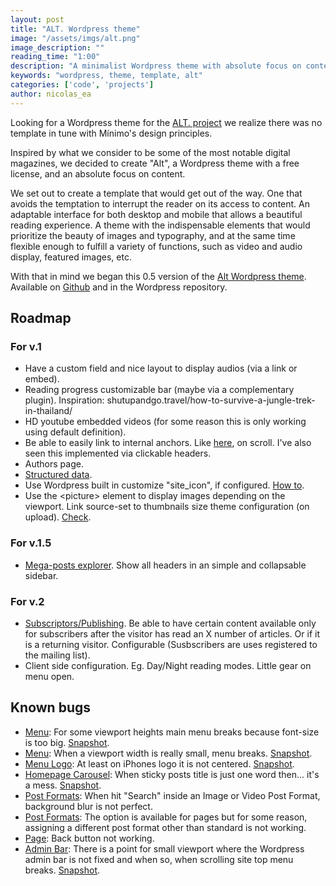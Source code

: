 ```yaml
---
layout: post
title: "ALT. Wordpress theme"
image: "/assets/imgs/alt.png"
image_description: ""
reading_time: "1:00"
description: "A minimalist Wordpress theme with absolute focus on content."
keywords: "wordpress, theme, template, alt"
categories: ['code', 'projects']
author: nicolas_ea
---
```


Looking for a Wordpress theme for the <a href="https://alt.minimo.io" target="_blank">ALT. project</a> we realize there was no template in tune with Mínimo's design principles.

Inspired by what we consider to be some of the most notable digital magazines, we decided to create "Alt", a Wordpress theme with a free license, and an absolute focus on content.

We set out to create a template that would get out of the way. One that avoids the temptation to interrupt the reader on its access to content.
An adaptable interface for both desktop and mobile that allows a beautiful reading experience. A theme with the indispensable elements that would prioritize the beauty of images and typography, and at the same time flexible enough to fulfill a variety of functions, such as video and audio display, featured images, etc.

With that in mind we began this 0.5 version of the <u>Alt Wordpress theme</u>. Available on <a href="https://github.com/minimo-io/alt-wordpress-theme" target="_blank">Github</a> and in the Wordpress repository.

## Roadmap
### For v.1
  * Have a custom field and nice layout to display audios (via a link or embed).
  * Reading progress customizable bar (maybe via a complementary plugin). Inspiration: shutupandgo.travel/how-to-survive-a-jungle-trek-in-thailand/
  * HD youtube embedded videos (for some reason this is only working using default definition).
  * Be able to easily link to internal anchors. Like <a href="https://www.healthline.com/health/fitness-exercise/anterior-pelvic-tilt-exercises" rel="nofollow" target="_blank">here</a>, on scroll. I've also seen this implemented via clickable headers.
  * Authors page.
  * [Structured data](https://developers.google.com/assistant/content/overview).
  * Use Wordpress built in customize "site_icon", if configured. <a href="https://www.sitepoint.com/all-you-need-to-know-about-the-new-wordpress-site-icon-api/" rel="nofollow" target="_blank">How to</a>.
  * Use the &lt;picture&gt; element to display images depending on the viewport. Link source-set to thumbnails size theme configuration (on upload). <a target="_blank" rel="nofollow" href="https://www.malthemilthers.com/responsive-images-and-how-to-implement-them-in-wordpress/">Check</a>.

### For v.1.5
  * [Mega-posts explorer](https://imgur.com/a/R9EO8IV). Show all headers in an simple and collapsable sidebar.

### For v.2
  * <u>Subscriptors/Publishing</u>. Be able to have certain content available only for subscribers after the visitor has read an X number of articles. Or if it is a returning visitor. Configurable (Susbscribers are uses registered to the mailing list).
  * Client side configuration. Eg. Day/Night reading modes. Little gear on menu open.

## Known bugs
  * <u>Menu</u>: For some viewport heights main menu breaks because font-size is too big. [Snapshot](https://imgur.com/a/HjJ0XJB).
  * <u>Menu</u>: When a viewport width is really small, menu breaks. [Snapshot](https://imgur.com/a/0s41eAU).
  * <u>Menu Logo</u>: At least on iPhones logo it is not centered. [Snapshot](https://imgur.com/a/Dol2L0T).
  * <u>Homepage Carousel</u>: When sticky posts title is just one word then... it's a mess. [Snapshot](https://imgur.com/a/DPzbLC2).
  * <u>Post Formats</u>: When hit "Search" inside an Image or Video Post Format, background blur is not perfect.
  * <u>Post Formats</u>: The option is available for pages but for some reason, assigning a different post format other than standard is not working.
  * <u>Page</u>: Back button not working.
  * <u>Admin Bar</u>: There is a point for small viewport where the Wordpress admin bar is not fixed and when so, when scrolling site top menu breaks. [Snapshot](https://imgur.com/a/IdvV4zy).
